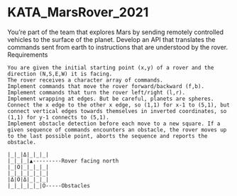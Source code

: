 # KATA_MarsRover_2021

You’re part of the team that explores Mars by sending remotely controlled vehicles to the surface of the planet. Develop an API that translates the commands sent from earth to instructions that are understood by the rover.
Requirements

    You are given the initial starting point (x,y) of a rover and the direction (N,S,E,W) it is facing.
    The rover receives a character array of commands.
    Implement commands that move the rover forward/backward (f,b).
    Implement commands that turn the rover left/right (l,r).
    Implement wrapping at edges. But be careful, planets are spheres. Connect the x edge to the other x edge, so (1,1) for x-1 to (5,1), but connect vertical edges towards themselves in inverted coordinates, so (1,1) for y-1 connects to (5,1).
    Implement obstacle detection before each move to a new square. If a given sequence of commands encounters an obstacle, the rover moves up to the last possible point, aborts the sequence and reports the obstacle.
```
|_|_|Δ|_|_|_|
|_|_|_|▲---------Rover facing north
|_|Ο|_|_|_|_|
|_|_|_|_|_|_|
|Δ|Ο|Δ|_|_|_|
|_|_|_|_|_|Ο-----Obstacles
```
